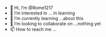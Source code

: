 - 👋 Hi, I’m @Rome1217
- 👀 I’m interested in ... in learning
- 🌱 I’m currently learning ...about this
- 💞️ I’m looking to collaborate on ...nothing yet
- 📫 How to reach me ...

<!---
Rome1217/Rome1217 is a ✨ special ✨ repository because its `README.md` (this file) appears on your GitHub profile.
You can click the Preview link to take a look at your changes.
--->
